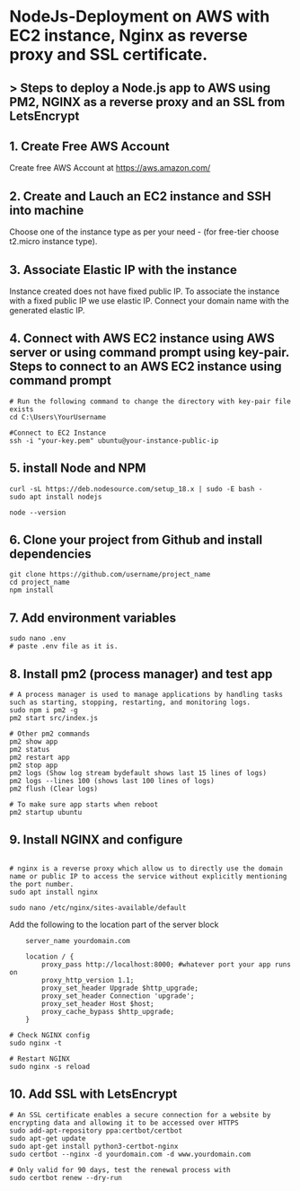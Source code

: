 # NodeJs-Deployment on AWS with EC2 instance, Nginx as reverse proxy and SSL certificate.

## > Steps to deploy a Node.js app to AWS using PM2, NGINX as a reverse proxy and an SSL from LetsEncrypt

## 1. Create Free AWS Account
Create free AWS Account at https://aws.amazon.com/

## 2. Create and Lauch an EC2 instance and SSH into machine
Choose one of the instance type as per your need - (for free-tier choose t2.micro instance type).

## 3. Associate Elastic IP with the instance
Instance created does not have fixed public IP. To associate the instance with a fixed public IP we use elastic IP. Connect your domain name with the generated elastic IP.  

## 4. Connect with AWS EC2 instance using AWS server or using command prompt using key-pair. Steps to connect to an AWS EC2 instance using command prompt
```
# Run the following command to change the directory with key-pair file exists
cd C:\Users\YourUsername

#Connect to EC2 Instance
ssh -i "your-key.pem" ubuntu@your-instance-public-ip
```

## 5. install Node and NPM
```
curl -sL https://deb.nodesource.com/setup_18.x | sudo -E bash -
sudo apt install nodejs

node --version
```

## 6. Clone your project from Github and install dependencies
```
git clone https://github.com/username/project_name
cd project_name
npm install
```
## 7. Add environment variables
```
sudo nano .env
# paste .env file as it is.
```

## 8. Install pm2 (process manager) and test app
```
# A process manager is used to manage applications by handling tasks such as starting, stopping, restarting, and monitoring logs.
sudo npm i pm2 -g
pm2 start src/index.js

# Other pm2 commands
pm2 show app
pm2 status
pm2 restart app
pm2 stop app
pm2 logs (Show log stream bydefault shows last 15 lines of logs)
pm2 logs --lines 100 (shows last 100 lines of logs)
pm2 flush (Clear logs)

# To make sure app starts when reboot
pm2 startup ubuntu
```

## 9. Install NGINX and configure
```

# nginx is a reverse proxy which allow us to directly use the domain name or public IP to access the service without explicitly mentioning the port number.
sudo apt install nginx

sudo nano /etc/nginx/sites-available/default
```
Add the following to the location part of the server block
```
    server_name yourdomain.com

    location / {
        proxy_pass http://localhost:8000; #whatever port your app runs on
        proxy_http_version 1.1;
        proxy_set_header Upgrade $http_upgrade;
        proxy_set_header Connection 'upgrade';
        proxy_set_header Host $host;
        proxy_cache_bypass $http_upgrade;
    }
```
```
# Check NGINX config
sudo nginx -t

# Restart NGINX
sudo nginx -s reload
```

## 10. Add SSL with LetsEncrypt
```
# An SSL certificate enables a secure connection for a website by encrypting data and allowing it to be accessed over HTTPS
sudo add-apt-repository ppa:certbot/certbot
sudo apt-get update
sudo apt-get install python3-certbot-nginx
sudo certbot --nginx -d yourdomain.com -d www.yourdomain.com

# Only valid for 90 days, test the renewal process with
sudo certbot renew --dry-run
```

